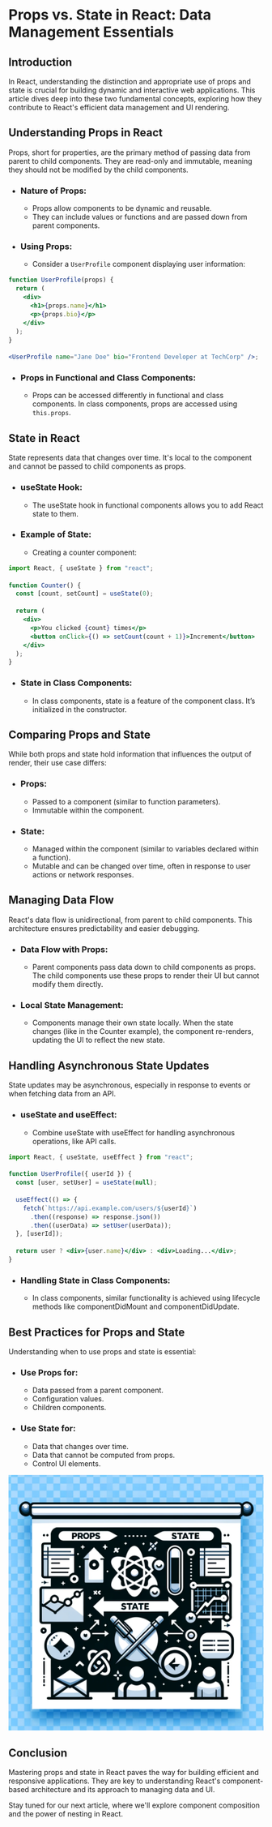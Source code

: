 # Props vs. State in React: Data Management Essentials

## Introduction

In React, understanding the distinction and appropriate use of props and state is crucial for building dynamic and interactive web applications. This article dives deep into these two fundamental concepts, exploring how they contribute to React's efficient data management and UI rendering.

## Understanding Props in React

Props, short for properties, are the primary method of passing data from parent to child components. They are read-only and immutable, meaning they should not be modified by the child components.

- ### Nature of Props:

  - Props allow components to be dynamic and reusable.
  - They can include values or functions and are passed down from parent components.

- ### Using Props:
  - Consider a `UserProfile` component displaying user information:

```jsx
function UserProfile(props) {
  return (
    <div>
      <h1>{props.name}</h1>
      <p>{props.bio}</p>
    </div>
  );
}

<UserProfile name="Jane Doe" bio="Frontend Developer at TechCorp" />;
```

- ### Props in Functional and Class Components:
  - Props can be accessed differently in functional and class components. In class components, props are accessed using `this.props`.

## State in React

State represents data that changes over time. It's local to the component and cannot be passed to child components as props.

- ### useState Hook:

  - The useState hook in functional components allows you to add React state to them.

- ### Example of State:

  - Creating a counter component:

```jsx
import React, { useState } from "react";

function Counter() {
  const [count, setCount] = useState(0);

  return (
    <div>
      <p>You clicked {count} times</p>
      <button onClick={() => setCount(count + 1)}>Increment</button>
    </div>
  );
}
```

- ### State in Class Components:

  - In class components, state is a feature of the component class. It’s initialized in the constructor.

## Comparing Props and State

While both props and state hold information that influences the output of render, their use case differs:

- ### Props:

  - Passed to a component (similar to function parameters).
  - Immutable within the component.

- ### State:

  - Managed within the component (similar to variables declared within a function).
  - Mutable and can be changed over time, often in response to user actions or network responses.

## Managing Data Flow

React's data flow is unidirectional, from parent to child components. This architecture ensures predictability and easier debugging.

- ### Data Flow with Props:

  - Parent components pass data down to child components as props. The child components use these props to render their UI but cannot modify them directly.

- ### Local State Management:

  - Components manage their own state locally. When the state changes (like in the Counter example), the component re-renders, updating the UI to reflect the new state.

## Handling Asynchronous State Updates

State updates may be asynchronous, especially in response to events or when fetching data from an API.

- ### useState and useEffect:

  - Combine useState with useEffect for handling asynchronous operations, like API calls.

```jsx
import React, { useState, useEffect } from "react";

function UserProfile({ userId }) {
  const [user, setUser] = useState(null);

  useEffect(() => {
    fetch(`https://api.example.com/users/${userId}`)
      .then((response) => response.json())
      .then((userData) => setUser(userData));
  }, [userId]);

  return user ? <div>{user.name}</div> : <div>Loading...</div>;
}
```

- ### Handling State in Class Components:

  - In class components, similar functionality is achieved using lifecycle methods like componentDidMount and componentDidUpdate.

## Best Practices for Props and State

Understanding when to use props and state is essential:

- ### Use Props for:

  - Data passed from a parent component.
  - Configuration values.
  - Children components.

- ### Use State for:

  - Data that changes over time.
  - Data that cannot be computed from props.
  - Control UI elements.

![React Blog Image 4](../images/react_blog_4.png)

## Conclusion

Mastering props and state in React paves the way for building efficient and responsive applications. They are key to understanding React's component-based architecture and its approach to managing data and UI.

Stay tuned for our next article, where we'll explore component composition and the power of nesting in React.
